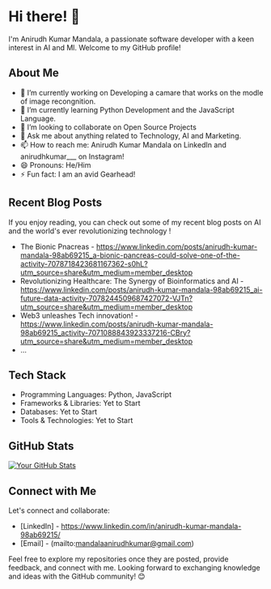 # Hi there! 👋

I'm Anirudh Kumar Mandala, a passionate software developer with a keen interest in AI and Ml. Welcome to my GitHub profile!

## About Me

- 🔭 I’m currently working on Developing a camare that works on the modle of image recongnition.
- 🌱 I’m currently learning Python Development and the JavaScript Language.
- 👯 I’m looking to collaborate on Open Source Projects 
- 💬 Ask me about anything related to Technology, AI and Marketing.
- 📫 How to reach me: Anirudh Kumar Mandala on LinkedIn and anirudhkumar___ on Instagram!
- 😄 Pronouns: He/Him
- ⚡ Fun fact: I am an avid Gearhead!



## Recent Blog Posts

If you enjoy reading, you can check out some of my recent blog posts on AI and the world's ever revolutionizing technology !

- The Bionic Pnacreas - https://www.linkedin.com/posts/anirudh-kumar-mandala-98ab69215_a-bionic-pancreas-could-solve-one-of-the-activity-7078718423681167362-s0hL?utm_source=share&utm_medium=member_desktop
- Revolutionizing Healthcare: The Synergy of Bioinformatics and AI - https://www.linkedin.com/posts/anirudh-kumar-mandala-98ab69215_ai-future-data-activity-7078244509687427072-VJTn?utm_source=share&utm_medium=member_desktop
- Web3 unleashes Tech innovation! - https://www.linkedin.com/posts/anirudh-kumar-mandala-98ab69215_activity-7071088843923337216-CBry?utm_source=share&utm_medium=member_desktop
- ...

## Tech Stack

- Programming Languages: Python, JavaScript
- Frameworks & Libraries: Yet to Start
- Databases: Yet to Start
- Tools & Technologies: Yet to Start

## GitHub Stats

[![Your GitHub Stats](https://github-readme-stats.vercel.app/api?username=anirudhkmandala&show_icons=true&theme=radical)](https://github.com/anirudhkmandala)

## Connect with Me

Let's connect and collaborate:

- [LinkedIn] - https://www.linkedin.com/in/anirudh-kumar-mandala-98ab69215/
- [Email] - (mailto:mandalaanirudhkumar@gmail.com)

Feel free to explore my repositories once they are posted, provide feedback, and connect with me. Looking forward to exchanging knowledge and ideas with the GitHub community! 😊
